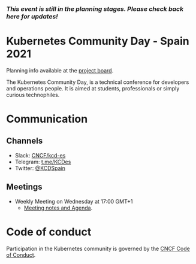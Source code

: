 ### *This event is still in the planning stages. Please check back here for updates!*

# Kubernetes Community Day - Spain 2021

Planning info available at the [project board](https://github.com/orgs/kcd-es/projects/2).

The Kubernetes Community Day, is a technical conference for developers and operations people. It is aimed at students, professionals or simply curious technophiles.

# Communication

## Channels

- Slack: [CNCF/kcd-es](https://cloud-native.slack.com/archives/CUFASEGCU)
- Telegram: [t.me/KCDes](https://t.me/KCDes)
- Twitter: [@KCDSpain](https://twitter.com/kcdspain)

## Meetings

* Weekly Meeting on Wednesday at 17:00 GMT+1
  * [Meeting notes and Agenda](https://docs.google.com/document/d/1vw8jJRmhfNREqYqjTeTHbICHObavTLbevuCMYGCjiCs/edit?usp=sharing).


# Code of conduct

Participation in the Kubernetes community is governed by the [CNCF Code of Conduct](https://github.com/cncf/foundation/blob/master/code-of-conduct.md).
